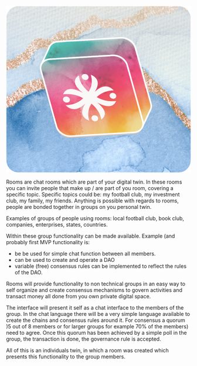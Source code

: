 <div style="text-align: center;">

![](img/flower.png)

</div>

Rooms are chat rooms which are part of your digital twin.  In these rooms you can invite people that make up / are part of you room, covering a specific topic. Specific topics could be:  my football club, my investment club, my family, my friends.  Anything is possible with regards to rooms, people are bonded together in groups on you personal twin.

Examples of groups of people using rooms:  local football club,  book club, companies, enterprises, states, countries.

Within these group functionality can be made available.  Example (and probably first MVP functionality is:
- be be used for simple chat function between all members.
- can be used to create and operate a DAO
- variable (free) consensus rules can be implemented to reflect the rules of the DAO.

Rooms will provide functionality to non technical groups in an easy way to self organize and create consensus mechanisms to govern activities and transact money all done from you own private digital space.

The interface will present it self as a chat interface to the members of the group.  In the chat language there will be a very simple language available to create the chains and consensus rules around it.  For consensus a quorum )5 out of 8 members or for larger groups for example 70% of the members) need to agree. Once this quorum has been achieved by a simple poll in the group, the transaction is done, the governance rule is accepted.  

All of this is an individuals twin, in which a room was created which presents this functionality to the group members.

